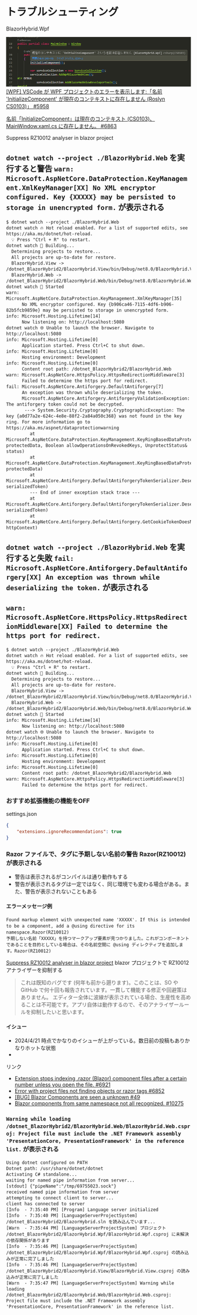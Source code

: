 # トラブルシューティング

BlazorHybrid.Wpf


![](doc/image/2024-04-25-21-48-27.png)
[[WPF] VSCode が WPF プロジェクトのエラーを表示します:「名前 'InitializeComponent' が現在のコンテキストに存在しません (Roslyn CS0103)」 #5958](https://github.com/dotnet/vscode-csharp/issues/5958)

[名前「InitializeComponent」は現在のコンテキスト (CS0103)、MainWindow.xaml.cs に存在しません。 #6863](https://github.com/dotnet/vscode-csharp/issues/6863)


Suppress RZ10012 analyser in blazor project

## `dotnet watch --project ./BlazorHybrid.Web` を実行すると警告 `warn: Microsoft.AspNetCore.DataProtection.KeyManagement.XmlKeyManager[XX] No XML encryptor configured. Key {XXXXX} may be persisted to storage in unencrypted form.` が表示される

```
$ dotnet watch --project ./BlazorHybrid.Web
dotnet watch 🔥 Hot reload enabled. For a list of supported edits, see https://aka.ms/dotnet/hot-reload.
  💡 Press "Ctrl + R" to restart.
dotnet watch 🔧 Building...
  Determining projects to restore...
  All projects are up-to-date for restore.
  BlazorHybrid.View -> /dotnet_BlazorHybrid2/BlazorHybrid.View/bin/Debug/net8.0/BlazorHybrid.View.dll
  BlazorHybrid.Web -> /dotnet_BlazorHybrid2/BlazorHybrid.Web/bin/Debug/net8.0/BlazorHybrid.Web.dll
dotnet watch 🚀 Started
warn: Microsoft.AspNetCore.DataProtection.KeyManagement.XmlKeyManager[35]
      No XML encryptor configured. Key {b906ca46-7115-4df6-b906-82b5fcb9859e} may be persisted to storage in unencrypted form.
info: Microsoft.Hosting.Lifetime[14]
      Now listening on: http://localhost:5080
dotnet watch 🌐 Unable to launch the browser. Navigate to http://localhost:5080
info: Microsoft.Hosting.Lifetime[0]
      Application started. Press Ctrl+C to shut down.
info: Microsoft.Hosting.Lifetime[0]
      Hosting environment: Development
info: Microsoft.Hosting.Lifetime[0]
      Content root path: /dotnet_BlazorHybrid2/BlazorHybrid.Web
warn: Microsoft.AspNetCore.HttpsPolicy.HttpsRedirectionMiddleware[3]
      Failed to determine the https port for redirect.
fail: Microsoft.AspNetCore.Antiforgery.DefaultAntiforgery[7]
      An exception was thrown while deserializing the token.
      Microsoft.AspNetCore.Antiforgery.AntiforgeryValidationException: The antiforgery token could not be decrypted.
       ---> System.Security.Cryptography.CryptographicException: The key {a0d77a2e-624c-4e8e-88f2-2a84a050c368} was not found in the key ring. For more information go to https://aka.ms/aspnet/dataprotectionwarning
         at Microsoft.AspNetCore.DataProtection.KeyManagement.KeyRingBasedDataProtector.UnprotectCore(Byte[] protectedData, Boolean allowOperationsOnRevokedKeys, UnprotectStatus& status)
         at Microsoft.AspNetCore.DataProtection.KeyManagement.KeyRingBasedDataProtector.Unprotect(Byte[] protectedData)
         at Microsoft.AspNetCore.Antiforgery.DefaultAntiforgeryTokenSerializer.Deserialize(String serializedToken)
         --- End of inner exception stack trace ---
         at Microsoft.AspNetCore.Antiforgery.DefaultAntiforgeryTokenSerializer.Deserialize(String serializedToken)
         at Microsoft.AspNetCore.Antiforgery.DefaultAntiforgery.GetCookieTokenDoesNotThrow(HttpContext httpContext)
```

## `dotnet watch --project ./BlazorHybrid.Web` を実行すると失敗 `fail: Microsoft.AspNetCore.Antiforgery.DefaultAntiforgery[XX] An exception was thrown while deserializing the token.` が表示される

## `warn: Microsoft.AspNetCore.HttpsPolicy.HttpsRedirectionMiddleware[XX] Failed to determine the https port for redirect.`

```
$ dotnet watch --project ./BlazorHybrid.Web
dotnet watch 🔥 Hot reload enabled. For a list of supported edits, see https://aka.ms/dotnet/hot-reload.
  💡 Press "Ctrl + R" to restart.
dotnet watch 🔧 Building...
  Determining projects to restore...
  All projects are up-to-date for restore.
  BlazorHybrid.View -> /dotnet_BlazorHybrid2/BlazorHybrid.View/bin/Debug/net8.0/BlazorHybrid.View.dll
  BlazorHybrid.Web -> /dotnet_BlazorHybrid2/BlazorHybrid.Web/bin/Debug/net8.0/BlazorHybrid.Web.dll
dotnet watch 🚀 Started
info: Microsoft.Hosting.Lifetime[14]
      Now listening on: http://localhost:5080
dotnet watch 🌐 Unable to launch the browser. Navigate to http://localhost:5080
info: Microsoft.Hosting.Lifetime[0]
      Application started. Press Ctrl+C to shut down.
info: Microsoft.Hosting.Lifetime[0]
      Hosting environment: Development
info: Microsoft.Hosting.Lifetime[0]
      Content root path: /dotnet_BlazorHybrid2/BlazorHybrid.Web
warn: Microsoft.AspNetCore.HttpsPolicy.HttpsRedirectionMiddleware[3]
      Failed to determine the https port for redirect.
```

### おすすめ拡張機能の機能をOFF
settings.json
```json
{
    "extensions.ignoreRecommendations": true
}
```



### Razor ファイルで、タグに予期しない名前の警告 Razor(RZ10012) が表示される
* 警告は表示されるがコンパイルは通り動作もする
* 警告が表示されるタグは一定ではなく、同じ環境でも変わる場合がある。また、警告が表示されないこともある

#### エラーメッセージ例
`Found markup element with unexpected name 'XXXXX'. If this is intended to be a component, add a @using directive for its namespace.Razor(RZ10012)`  
`予期しない名前「XXXXX」を持つマークアップ要素が見つかりました。これがコンポーネントであることを目的としている場合は、その名前空間に @using ディレクティブを追加します。Razor(RZ10012)`

[Suppress RZ10012 analyser in blazor project](https://stackoverflow.com/questions/73981342/suppress-rz10012-analyser-in-blazor-project)
blazor プロジェクトで RZ10012 アナライザーを抑制する
> これは既知のバグです (何年も前から遡ります)。このことは、SO や GitHub で何十回も報告されています。一貫して機能する修正や回避策はありません。
> エディター全体に波線が表示されている場合、生産性を高めることは不可能です。アプリ自体は動作するので、そのアナライザールールを抑制したいと思います。


#### イシュー
* 2024/4/21 時点でかなりのイシューが上がっている。数日前の投稿もありかなりホットな状態
* 

リンク
* [Extension stops indexing .razor (Blazor) component files after a certain number unless you open the file. #6921](https://github.com/dotnet/vscode-csharp/issues/6921)  
* [Error with project files not finding objects or razor tags #6852](https://github.com/dotnet/vscode-csharp/issues/6852)  
* [[BUG] Blazor Components are seen a unknown #49](https://github.com/microsoft/vscode-dotnettools/issues/49)  
* [Blazor components from same namespace not all recognized. #10275](https://github.com/dotnet/razor/issues/10275)  



### `Warning while loading /dotnet_BlazorHybrid2/BlazorHybrid.Web/BlazorHybrid.Web.csproj: Project file must include the .NET Framework assembly 'PresentationCore, PresentationFramework' in the reference list.` が表示される
```
Using dotnet configured on PATH
Dotnet path: /usr/share/dotnet/dotnet
Activating C# standalone...
waiting for named pipe information from server...
[stdout] {"pipeName":"/tmp/69755023.sock"}
received named pipe information from server
attempting to connect client to server...
client has connected to server
[Info  - 7:35:40 PM] [Program] Language server initialized
[Info  - 7:35:40 PM] [LanguageServerProjectSystem] /dotnet_BlazorHybrid2/BlazorHybrid.sln を読み込んでいます...
[Warn  - 7:35:44 PM] [LanguageServerProjectSystem] プロジェクト /dotnet_BlazorHybrid2/BlazorHybrid.Wpf/BlazorHybrid.Wpf.csproj に未解決の依存関係があります
[Info  - 7:35:46 PM] [LanguageServerProjectSystem] /dotnet_BlazorHybrid2/BlazorHybrid.Wpf/BlazorHybrid.Wpf.csproj の読み込みが正常に完了しました
[Info  - 7:35:46 PM] [LanguageServerProjectSystem] /dotnet_BlazorHybrid2/BlazorHybrid.View/BlazorHybrid.View.csproj の読み込みが正常に完了しました
[Warn  - 7:35:47 PM] [LanguageServerProjectSystem] Warning while loading /dotnet_BlazorHybrid2/BlazorHybrid.Web/BlazorHybrid.Web.csproj: Project file must include the .NET Framework assembly 'PresentationCore, PresentationFramework' in the reference list.
```